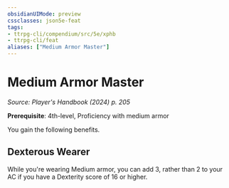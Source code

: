 ```yaml
---
obsidianUIMode: preview
cssclasses: json5e-feat
tags:
- ttrpg-cli/compendium/src/5e/xphb
- ttrpg-cli/feat
aliases: ["Medium Armor Master"]
---
```

# Medium Armor Master
*Source: Player's Handbook (2024) p. 205*  

**Prerequisite**: 4th-level, Proficiency with medium armor

You gain the following benefits.

## Dexterous Wearer

While you're wearing Medium armor, you can add 3, rather than 2 to your AC if you have a Dexterity score of 16 or higher.